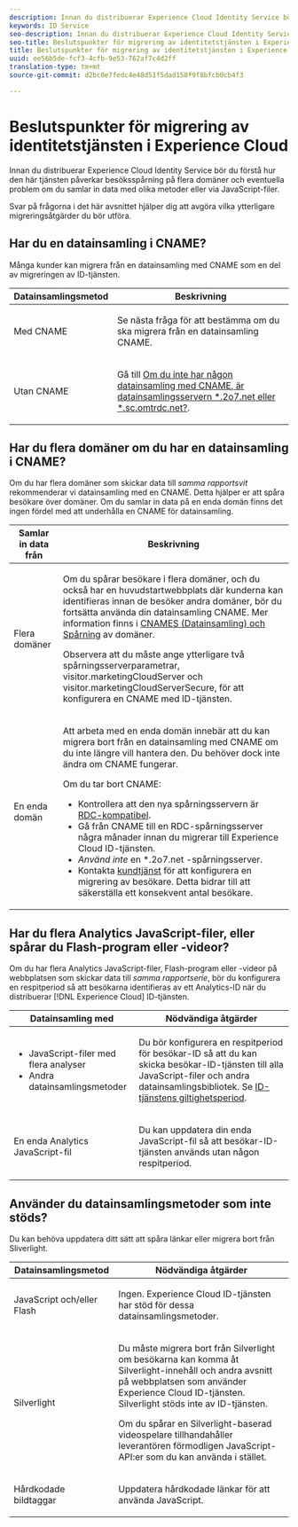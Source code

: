 ```yaml
---
description: Innan du distribuerar Experience Cloud Identity Service bör du förstå hur den här tjänsten påverkar besöksspårning på flera domäner och eventuella problem om du samlar in data med olika metoder eller via JavaScript-filer.
keywords: ID Service
seo-description: Innan du distribuerar Experience Cloud Identity Service bör du förstå hur den här tjänsten påverkar besöksspårning på flera domäner och eventuella problem om du samlar in data med olika metoder eller via JavaScript-filer.
seo-title: Beslutspunkter för migrering av identitetstjänsten i Experience Cloud
title: Beslutspunkter för migrering av identitetstjänsten i Experience Cloud
uuid: ee56b5de-fcf3-4cfb-9e53-762af7c4d2ff
translation-type: tm+mt
source-git-commit: d2bc0e7fedc4e48d51f5dad158f9f8bfcb0cb4f3

---
```



# Beslutspunkter för migrering av identitetstjänsten i Experience Cloud

Innan du distribuerar Experience Cloud Identity Service bör du förstå hur den här tjänsten påverkar besöksspårning på flera domäner och eventuella problem om du samlar in data med olika metoder eller via JavaScript-filer.

Svar på frågorna i det här avsnittet hjälper dig att avgöra vilka ytterligare migreringsåtgärder du bör utföra.

## Har du en datainsamling i CNAME?

Många kunder kan migrera från en datainsamling med CNAME som en del av migreringen av ID-tjänsten.

<table id="table_13F7C1E3D64D4F86B0149C9D3B54AADD"> 
 <thead> 
  <tr> 
   <th colname="col1" class="entry"> Datainsamlingsmetod </th> 
   <th colname="col2" class="entry"> Beskrivning </th> 
  </tr> 
 </thead>
 <tbody> 
  <tr> 
   <td colname="col1"> <p>Med CNAME </p> </td> 
   <td colname="col2"> <p>Se nästa fråga för att bestämma om du ska migrera från en datainsamling CNAME. </p> </td> 
  </tr> 
  <tr> 
   <td colname="col1"> <p>Utan CNAME </p> </td> 
   <td colname="col2"> <p>Gå till <a href="../../reference/analytics-reference/migration-decisions.md#section-34dabde7780e4a339f134c0ca7768961" format="dita" scope="local"> Om du inte har någon datainsamling med CNAME, är datainsamlingsservern *.2o7.net eller *.sc.omtrdc.net?</a>. </p> </td> 
  </tr> 
 </tbody> 
</table>

## Har du flera domäner om du har en datainsamling i CNAME?

Om du har flera domäner som skickar data till *samma rapportsvit* rekommenderar vi datainsamling med en CNAME. Detta hjälper er att spåra besökare över domäner. Om du samlar in data på en enda domän finns det ingen fördel med att underhålla en CNAME för datainsamling.

<table id="table_D132BCA243E54657AEC930559343FDD3"> 
 <thead> 
  <tr> 
   <th colname="col1" class="entry"> Samlar in data från </th> 
   <th colname="col2" class="entry"> Beskrivning </th> 
  </tr> 
 </thead>
 <tbody> 
  <tr> 
   <td colname="col1"> <p>Flera domäner </p> </td> 
   <td colname="col2"> <p>Om du spårar besökare i flera domäner, och du också har en huvudstartwebbplats där kunderna kan identifieras innan de besöker andra domäner, bör du fortsätta använda din datainsamling CNAME. Mer information finns i <a href="../../reference/analytics-reference/cname.md#concept-4df91f8a30ad4ec7a01eb943d579cc9d" format="dita" scope="local"> CNAMES (Datainsamling) och Spårning</a> av domäner. </p> <p>Observera att du måste ange ytterligare två spårningsserverparametrar, <span class="codeph"> visitor.marketingCloudServer</span> och <span class="codeph"> visitor.marketingCloudServerSecure</span>, för att konfigurera en CNAME med ID-tjänsten. </p> </td> 
  </tr> 
  <tr> 
   <td colname="col1"> <p>En enda domän </p> </td> 
   <td colname="col2"> <p>Att arbeta med en enda domän innebär att du kan migrera bort från en datainsamling med CNAME om du inte längre vill hantera den. Du behöver dock inte ändra om CNAME fungerar. </p> <p>Om du tar bort CNAME: </p> 
    <ul id="ul_12CDECEFC7BB41A18895B507CAA42315"> 
     <li id="li_32E2CD3E58454E20A642BADE507AE86E">Kontrollera att den nya spårningsservern är <a href="https://docs.adobe.com/content/help/en/analytics/technotes/rdc/regional-data-collection.html" format="https" scope="external"> RDC-kompatibel</a>. </li> 
     <li id="li_865BB6DAA3594EBBAB688E73C8343762">Gå från CNAME till en RDC-spårningsserver några månader innan du migrerar till <span class="keyword"> Experience Cloud</span> ID-tjänsten. </li> 
     <li id="li_284A015177554C848C8648DC5BBAA365"> <i>Använd inte</i> en <span class="codeph"> *.2o7.net</span> -spårningsserver. </li> 
     <li id="li_B1ABF03DC46C42059F61542CDE0FE5A1">Kontakta <a href="https://helpx.adobe.com/marketing-cloud/contact-support.html" format="https" scope="external"> kundtjänst</a> för att konfigurera en migrering av besökare. Detta bidrar till att säkerställa ett konsekvent antal besökare. </li> 
    </ul> </td> 
  </tr> 
 </tbody> 
</table>

## Har du flera Analytics JavaScript-filer, eller spårar du Flash-program eller -videor?

Om du har flera Analytics JavaScript-filer, Flash-program eller -videor på webbplatsen som skickar data till *samma rapportserie*, bör du konfigurera en respitperiod så att besökarna identifieras av ett Analytics-ID när du distribuerar [!DNL Experience Cloud] ID-tjänsten.

<table id="table_8A4EA063AF4345B69BC98537E2E702BA"> 
 <thead> 
  <tr> 
   <th colname="col1" class="entry"> Datainsamling med </th> 
   <th colname="col2" class="entry"> Nödvändiga åtgärder </th> 
  </tr> 
 </thead>
 <tbody> 
  <tr> 
   <td colname="col1"> 
    <ul id="ul_910DD99E074E49C6907F86426EFA5BF2"> 
     <li id="li_4366CC8EB7A54A959568E3761ABBBF23">JavaScript-filer med flera analyser </li> 
     <li id="li_B8A8132019EA48088E4F37E36F153D76">Andra datainsamlingsmetoder </li> 
    </ul> </td> 
   <td colname="col2"> <p>Du bör konfigurera en respitperiod för besökar-ID så att du kan skicka besökar-ID-tjänsten till alla JavaScript-filer och andra datainsamlingsbibliotek. Se <a href="../../reference/analytics-reference/grace-period.md" format="dita" scope="local"> ID-tjänstens giltighetsperiod</a>. </p> </td> 
  </tr> 
  <tr> 
   <td colname="col1"> <p>En enda Analytics JavaScript-fil </p> </td> 
   <td colname="col2"> <p>Du kan uppdatera din enda JavaScript-fil så att besökar-ID-tjänsten används utan någon respitperiod. </p> </td> 
  </tr> 
 </tbody> 
</table>

## Använder du datainsamlingsmetoder som inte stöds?

Du kan behöva uppdatera ditt sätt att spåra länkar eller migrera bort från Sliverlight.

<table id="table_A72AEB92F48345DD83F136B9989F4EF9"> 
 <thead> 
  <tr> 
   <th colname="col1" class="entry"> Datainsamlingsmetod </th> 
   <th colname="col2" class="entry"> Nödvändiga åtgärder </th> 
  </tr> 
 </thead>
 <tbody> 
  <tr> 
   <td colname="col1"> <p>JavaScript och/eller Flash </p> </td> 
   <td colname="col2"> <p>Ingen. Experience Cloud <span class="keyword"></span> ID-tjänsten har stöd för dessa datainsamlingsmetoder. </p> </td> 
  </tr> 
  <tr> 
   <td colname="col1"> <p>Silverlight </p> </td> 
   <td colname="col2"> <p>Du måste migrera bort från Silverlight om besökarna kan komma åt Silverlight-innehåll och andra avsnitt på webbplatsen som använder <span class="keyword"> Experience Cloud</span> ID-tjänsten. Silverlight stöds inte av ID-tjänsten. </p> <p> Om du spårar en Silverlight-baserad videospelare tillhandahåller leverantören förmodligen JavaScript-API:er som du kan använda i stället. </p> </td> 
  </tr> 
  <tr> 
   <td colname="col1"> <p>Hårdkodade bildtaggar </p> </td> 
   <td colname="col2"> <p>Uppdatera hårdkodade länkar för att använda JavaScript. </p> </td> 
  </tr> 
 </tbody> 
</table>

